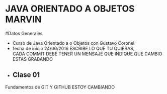 # JAVA ORIENTADO A OBJETOS MARVIN

#Datos Generales
- Curso de Java Orientado a o Objetos con Gustavo Coronel
- fecha de inicio 24/06/2016
                                                                   ESCRIBE LO QUE TU QUIERAS,  
                                                      CADA COMMIT DEBE TENER UN MENSAJE QUE INDIQUE QUE CAMBIO ESTAS GRABANDO
- ## Clase  01
 
Fundamentos de GIT Y GITHUB
 ESTOY CAMBIANDO
